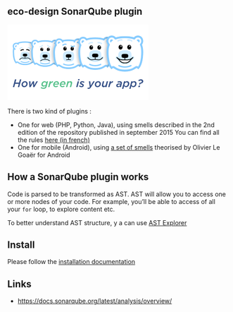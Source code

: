 ## eco-design SonarQube plugin

![Ekko logo](images/5ekko.png)

There is two kind of plugins :

- One for web (PHP, Python, Java), using smells described in the 2nd edition of the repository published in september 2015
You can find all the rules [here (in french)](https://docs.google.com/spreadsheets/d/1nujR4EnajnR0NSXjvBW3GytOopDyTfvl3eTk2XGLh5Y/edit#gid=1386834576)
- One for mobile (Android), using [a set of smells](https://olegoaer.perso.univ-pau.fr/android-energy-smells/) theorised by Olivier Le Goaër for Android

## How a SonarQube plugin works
Code is parsed to be transformed as AST. AST will allow you to access one or more nodes of your code.
For example, you’ll be able to access of all your `for` loop, to explore content etc.

To better understand AST structure, y a can use [AST Explorer](https://astexplorer.net/)

## Install
Please follow the [installation documentation](INSTALL.md)

## Links
 - https://docs.sonarqube.org/latest/analysis/overview/